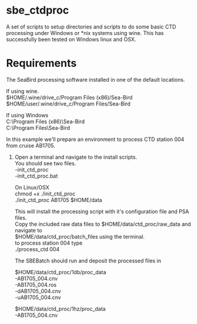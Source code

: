 # sbe_ctdproc
A set of scripts to setup directories and scripts to do some basic CTD processing under Windows or *nix systems using wine.
This has successfully been tested on Windows linux and OSX.

Requirements
============

The SeaBird processing software installed in one of the default locations.<br>

If using wine.<br>
$HOME/.wine/drive_c/Program Files (x86)/Sea-Bird<br>
$HOME/user/.wine/drive_c/Program Files/Sea-Bird<br>

If using Windows<br>
C:\Program Files (x86)\Sea-Bird<br>
C:\Program Files\Sea-Bird<br>

In this example we'll prepare an environment to process CTD station 004 from cruise AB1705.<br>

1) Open a terminal and navigate to the install scripts.<br>
   You should see two files.<br>
   -init_ctd_proc<br>
   -init_ctd_proc.bat<br>
   
   On Linux/OSX<br>
   chmod +x ./init_ctd_proc<br>
   ./init_ctd_proc AB1705 $HOME/data<br>
   
   This will install the processing script with it's configuration file and PSA files.<br>
   Copy the included raw data files to $HOME/data/ctd_proc/raw_data and navigate to <br>
   $HOME/data/ctd_proc/batch_files using the terminal.<br>
   to process station 004 type<br>
   ./process_ctd 004<br>
   
   The SBEBatch should run and deposit the processed files in<br>
   
   $HOME/data/ctd_proc/1db/proc_data<br>
                                      -AB1705_004.cnv<br>
                                      -AB1705_004.ros<br>
                                      -dAB1705_004.cnv<br>
                                      -uAB1705_004.cnv<br>
   
   $HOME/data/ctd_proc/1hz/proc_data<br>
                                      -AB1705_004.cnv<br>
  

